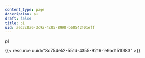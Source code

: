 ```yaml
---
content_type: page
description: p1
draft: false
title: p1
uid: aed3c8a6-3c9a-4c05-8990-b60542f01eff
---
```

p1

{{< resource uuid="8c754e52-551d-4855-9216-fe9ad1510183" >}}